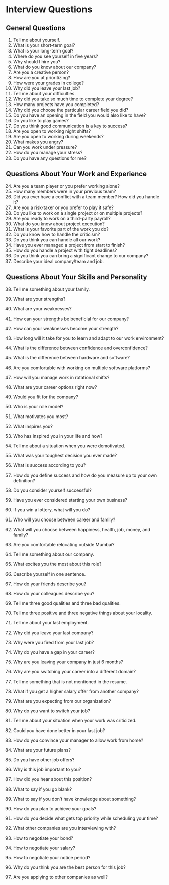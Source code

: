 # Interview Questions

## General Questions
1. Tell me about yourself.  
2. What is your short-term goal?  
3. What is your long-term goal?  
4. Where do you see yourself in five years?  
5. Why should I hire you?  
6. What do you know about our company?  
7. Are you a creative person?  
8. How are you at prioritizing?  
9. How were your grades in college?  
10. Why did you leave your last job?  
11. Tell me about your difficulties.  
12. Why did you take so much time to complete your degree?  
13. How many projects have you completed?  
14. Why did you choose the particular career field you did?  
15. Do you have an opening in the field you would also like to have?  
16. Do you like to play games?  
17. Do you think good communication is a key to success?  
18. Are you open to working night shifts?  
19. Are you open to working during weekends?  
20. What makes you angry?  
21. Can you work under pressure?  
22. How do you manage your stress?  
23. Do you have any questions for me?  

## Questions About Your Work and Experience
24. Are you a team player or you prefer working alone?  
25. How many members were in your previous team?  
26. Did you ever have a conflict with a team member? How did you handle it?  
27. Are you a risk-taker or you prefer to play it safe?  
28. Do you like to work on a single project or on multiple projects?  
29. Are you ready to work on a third-party payroll?  
30. What do you know about project execution?  
31. What is your favorite part of the work you do?  
32. Do you know how to handle the criticism?  
33. Do you think you can handle all our work?  
34. Have you ever managed a project from start to finish?  
35. How do you handle a project with tight deadlines?  
36. Do you think you can bring a significant change to our company?  
37. Describe your ideal company/team and job.  

## Questions About Your Skills and Personality
38. Tell me something about your family.  
39. What are your strengths?  
40. What are your weaknesses?  
41. How can your strengths be beneficial for our company?  
42. How can your weaknesses become your strength?  
43. How long will it take for you to learn and adapt to our work environment?  
44. What is the difference between confidence and overconfidence?  
45. What is the difference between hardware and software?  
46. Are you comfortable with working on multiple software platforms?  
47. How will you manage work in rotational shifts?  

48. What are your career options right now?  
49. Would you fit for the company?  
50. Who is your role model?  
51. What motivates you most?  
52. What inspires you?  
53. Who has inspired you in your life and how?  
54. Tell me about a situation when you were demotivated.  
55. What was your toughest decision you ever made?  
56. What is success according to you?  
57. How do you define success and how do you measure up to your own definition?  
58. Do you consider yourself successful?  
59. Have you ever considered starting your own business?  
60. If you win a lottery, what will you do?  
61. Who will you choose between career and family?  
62. What will you choose between happiness, health, job, money, and family?  
63. Are you comfortable relocating outside Mumbai?  
64. Tell me something about our company.  
65. What excites you the most about this role?  
66. Describe yourself in one sentence.  
67. How do your friends describe you?  
68. How do your colleagues describe you?  
69. Tell me three good qualities and three bad qualities.  
70. Tell me three positive and three negative things about your locality.  
71. Tell me about your last employment.  
72. Why did you leave your last company?  
73. Why were you fired from your last job?  
74. Why do you have a gap in your career?  
75. Why are you leaving your company in just 6 months?  
76. Why are you switching your career into a different domain?  
77. Tell me something that is not mentioned in the resume.  
78. What if you get a higher salary offer from another company?  
79. What are you expecting from our organization?  
80. Why do you want to switch your job?  
81. Tell me about your situation when your work was criticized.  
82. Could you have done better in your last job?  
83. How do you convince your manager to allow work from home?  
84. What are your future plans?  
85. Do you have other job offers?  
86. Why is this job important to you?  
87. How did you hear about this position?  
88. What to say if you go blank?  
89. What to say if you don’t have knowledge about something?  
90. How do you plan to achieve your goals?  
91. How do you decide what gets top priority while scheduling your time?  
92. What other companies are you interviewing with?  
93. How to negotiate your bond?  
94. How to negotiate your salary?  
95. How to negotiate your notice period?  
96. Why do you think you are the best person for this job?  
97. Are you applying to other companies as well?  

